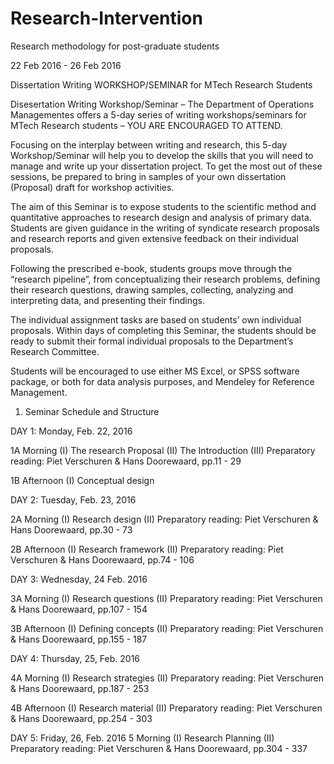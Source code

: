 # Research-Intervention
Research methodology for post-graduate students

22 Feb 2016 - 26 Feb 2016

Dissertation Writing WORKSHOP/SEMINAR for MTech Research Students  


Disesertation Writing Workshop/Seminar – The Department of Operations Managementes offers a 5-day series of writing workshops/seminars for MTech Research students – YOU ARE ENCOURAGED TO ATTEND.


Focusing on the interplay between writing and research, this 5-day Workshop/Seminar will help you to develop the skills that you will need to manage and write up your dissertation project. To get the most out of these sessions, be prepared to bring in samples of your own dissertation (Proposal) draft for workshop activities.

The aim of this Seminar is to expose students to the scientific method and quantitative approaches to research design and analysis of primary data. Students are given guidance in the writing of syndicate research proposals and research reports and given extensive feedback on their individual proposals.

Following the prescribed e-book, students groups move through the “research pipeline”, from conceptualizing their research problems, defining their research questions, drawing samples, collecting, analyzing and interpreting data, and presenting their findings.

The individual assignment tasks are based on students’ own individual proposals. Within days of completing this Seminar, the students should be ready to submit their formal individual proposals to the Department’s Research Committee.


Students will be encouraged to use either MS Excel, or SPSS software package, or both for data analysis purposes, and Mendeley for Reference Management.


1.	Seminar Schedule and Structure

DAY 1:    Monday, Feb.  22, 2016 

1A Morning  (I) The research Proposal     (II) The Introduction (III) Preparatory reading: Piet Verschuren & Hans Doorewaard, pp.11 - 29

1B Afternoon 	(I) Conceptual design       


DAY 2:    Tuesday,  Feb. 23, 2016 

2A Morning    (I) Research design   (II) Preparatory reading: Piet Verschuren & Hans Doorewaard, pp.30 - 73


2B Afternoon	(I) Research framework  (II) Preparatory reading: Piet Verschuren & Hans Doorewaard, pp.74 - 106


DAY 3:    Wednesday,  24 Feb. 2016	

3A Morning  (I) Research questions  (II) Preparatory reading: Piet Verschuren & Hans Doorewaard, pp.107 - 154

3B Afternoon	(I) Defining concepts  (II) Preparatory reading: Piet Verschuren & Hans Doorewaard, pp.155 - 187


DAY 4:    Thursday,  25, Feb. 2016

4A Morning    (I) Research strategies   (II) Preparatory reading: Piet Verschuren & Hans Doorewaard, pp.187 - 253

4B Afternoon	(I) Research material   (II) Preparatory reading: Piet Verschuren & Hans Doorewaard, pp.254 - 303



DAY 5: Friday, 26,  Feb. 2016 
5 Morning    (I) Research Planning   (II) Preparatory reading: Piet Verschuren & Hans Doorewaard, pp.304 - 337




